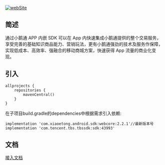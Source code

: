 <p>
</p>

[![webSite](https://img.shields.io/badge/%E5%B0%8F%E9%B9%85%E9%80%9A-%E5%AE%98%E7%BD%91-blue?style=for-the-badge)](https://www.xiaoe-tech.com/)

## 简述

通过小鹅通 APP 内嵌 SDK 可以在 App 内快速集成小鹅通提供的整个交易服务，享受完善的基础知识商品能力、营销玩法，更有小鹅通强劲的技术及服务作保障，实现低成本、高效率、强融合的移动商城方案，快速获得 App 流量的商业化变现。

## 引入

```
allprojects {
    repositories {
        mavenCentral()
    }
}
```

在子项目build.gradle的dependencies中根据需求引入依赖:
```
implementation 'com.xiaoetong.android.sdk:webcore:2.2.1'//最新版本号
implementation 'com.tencent.tbs.tbssdk:sdk:43993'
```
## 文档
[接入文档](https://github.com/xiaoeteam/XiaoeAppSDK-Android/wiki "接入文档")

